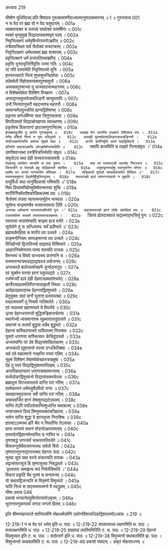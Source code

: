 अध्यायः 219

भीष्मेण युधिष्ठिरम् प्रति शिष्याय गुरूक्तवार्ष्णेयाध्यात्मानुवादसमापनम् ॥ 1 ॥
गुरुरुवाच 	001  
न स वेद परं ब्रह्म यो न वेद चतुष्टयम् ।	001a  
व्यक्ताव्यक्तं च यत्तत्त्वं सम्प्रोक्तं परमर्षिणा ॥	001c  
व्यक्तं मृत्युमुखं विद्यादव्यक्तममृतं पदम् ।	002a  
निवृत्तिलक्षणं धर्ममृषिर्नारायणोऽब्रवीत् ॥	002c  
तत्रैवावस्थितं सर्वं त्रैलोक्यं सचराचरम् ।	003a  
निवृत्तिलक्षणं धर्ममव्यक्तं ब्रह्म शाश्वतम् ॥	003c  
प्रवृत्तिलक्षणं धर्मं प्रजापतिरथाब्रवीत् ।	004a  
प्रवृत्तिः पुनरावृत्तिर्निवृत्तिः परमा गतिः ॥	004c  
तां गतिं परमामेति निवृत्तिपरमो मुनिः ।	005a  
ज्ञानतत्त्वपरो नित्यं शुभाशुभनिदर्शकः ॥	005c  
तदेवमेतौ विज्ञेयावव्यक्तपुरुषावुभौ ।	006a  
अव्यक्तपुरुषाभ्यां तु यत्स्यादन्यन्महत्तरम् ॥	006c  
तं विशेषमवेक्षेत विशेषेण विचक्षणः ।	007a  
अनाद्यन्तावुभावेतावलिङ्गौ चाप्युभावपि ॥	007c  
उभौ नित्यावनुचरौ महद्भ्यश्च महत्तरौ ।	008a  
सामान्यमेतदुभयोरेवं ह्यन्यद्विशेषणम् ॥	008c  
प्रकृत्या सर्गधर्मिण्या तथा त्रिगुणसत्वया ।	009a  
विपरीतमतो विद्यात्क्षेत्रज्ञस्य स्वलक्षणम् ॥	009c  
प्रकृतेश्च विकाराणां द्रष्टारमगुणान्वितम् ।	010a  
`क्षेत्रज्ञमाहुर्जीवं तु कर्तारं गुणसंवृतम् ॥	010c  
अग्राह्यं येन जानन्ति तज्ज्ञानं दंशितश्च तत् ।	011a  
तेनैव दंशितो नित्यं न गुणः परिभूयते ॥	011c  
अग्राह्यौ पुरुषावेतावलिङ्गत्वादसङ्गिनौ ।	012a  
संयोगलक्षणोत्पत्तिः कर्मजा गृह्यते यथा ॥	012c  
करणैः कर्मनिर्वृत्तैः कर्ता यद्यद्विचेष्टते ।	013a  
कीर्त्यते शब्दसञ्ज्ञाभिः कोऽहमेषोप्यसाविति ॥	013c  
`ममापि कायमिति च तदज्ञो नित्यसंवृतः ।'	014a  
उष्णीषवान्यथा वस्त्रैस्त्रिभिर्भवति संवृतः ।	014c  
संवृतोऽयं तथा देही सत्त्वराजसतामसैः ॥	014e  
`भेदवस्तु त्वभेदेन जानाति स यदा पुमान् ।	015a  
तदा परं परात्माऽसौ भवत्येव निरञ्जनः ॥	015c  
क्रियायोगे च भेदाख्ये बहु सङ्क्षिप्यते क्वचित् ।	016a  
वसुरुद्रगणाद्येषु स्वानुभोगेन भोगतः ॥	016c  
एवमेष परः सत्त्वो नानारूपेण संस्थितः ।	017a  
सङ्क्षिप्तो दृश्यते पश्चादेकरूपेण विष्ठितः ॥'	017c  
तस्माच्चतुष्टयं वेद्यमेतैर्हेतुभिरावृतम् ।	018a  
तथासञ्ज्ञो ह्ययं सम्यगन्तकाले न मुह्यति ।	018c  
`वायुर्विधो यथा भानुर्विप्रकाशं गमिष्यति ॥'	018e  
श्रियं दिव्यामभिप्रेप्सुर्वर्ष्मवान्मनसा शुचिः ।	019a  
शारीरैर्नियमैरुग्रैश्चरेन्निष्कल्मषं तपः ॥	019c  
त्रैलोक्यं तपसा व्याप्तमन्तर्भूतेन भास्वता ।	020a  
सूर्यश्च चन्द्रमाश्चैव भासतस्तपसा दिवि ॥	020c  
`अन्यच्च धर्मसाम्यं यत्तपस्तत्कीर्त्यते पुनः ।'	021a  
प्रकाशस्तपसो ज्ञानं लोके संशब्दितं तपः ॥	021c  
रजस्तमोघ्नं यत्कर्म तपसस्तत्स्वलक्षणम् ।	022a  
`त्रितयं ह्येतदाख्यातं यद्यस्माद्भासितुं पुनः ॥	022c  
स्वभासा भासयंश्चापि चन्द्रमा ह्यत्र वर्तते ।	023a  
सूर्ययोगे तु यः सन्धिस्तपः सर्वं प्रदीप्यते ॥'	023c  
ब्रह्मचर्यमहिंसा च शारीरं तप उच्यते ।	024a  
वाङ्मनोनियमः सम्यङ्मानसं तप उच्यते ॥	024c  
विधिज्ञेभ्यो द्विजातिभ्यो ग्राह्यमन्नं विशिष्यते ।	025a  
आहारनियमेनास्य पाप्मा शाम्यति राजसः ॥	025c  
वैमनस्यं च विषये यान्त्यस्य करणानि च ।	026a  
तस्मात्तन्मात्रमादद्याद्यावदत्र प्रयोजनम् ॥	026c  
अन्तकाले बलोत्कर्षाच्छनैः कुर्यादनातुरः ।	027a  
एवं युक्तेन मनसा ज्ञानं यदुपपद्यते ॥	027c  
रजोवर्ज्यो ह्ययं देही देहवाञ्छब्दवांश्चरेत् ।	028a  
कार्यैरव्याहतमतिर्वैराग्यात्प्रकृतौ स्थितः ॥	028c  
आदेहादप्रमादाच्च देहान्ताद्विप्रमुच्यते ।	029a  
हेतुयुक्तः सदा सर्गो भूतानां प्रलयस्तथा ॥	029c  
परप्रत्ययसर्गे तु नियमो नातिवर्तते ।	030a  
एवं तत्प्रभवां प्रज्ञामासते ये विपर्यये ॥	030c  
धृत्या देहान्धारयन्तो बुद्धिसङ्क्षिप्तचेतसः ।	031a  
स्थानेभ्यो ध्वंसमानाश्च सूक्ष्मत्वात्तदुपासते ॥	031c  
यथागमं च तत्सर्वं बुद्ध्या तन्नैव बुद्ध्यते ।	032a  
देहान्तं कश्चिदन्वास्ते भावितात्मा निराश्रयः ॥	032c  
युक्तो धारणया कश्चित्सतः केचिदुपासते ।	033a  
अभ्यस्यन्ति परं देवं विद्यासंशब्दिताक्षरम् ॥	033c  
अन्तकाले ह्युपासन्ते तपसा दग्धकिल्बिषाः ।	034a  
सर्व एते महात्मानो गच्छन्ति परमां गतिम् ॥	034c  
सूक्ष्मं विशेषणं तेषामवेक्षेच्छास्त्रचक्षुषा ।	035a  
देहं तु परमं विद्याद्विमुक्तमपरिग्रहम् ॥	035c  
अन्तरिक्षादन्यतरं धारणासक्तमानसम् ।	036a  
मर्त्यलोकाद्विमुच्यन्ते विद्यासंसक्तचेतसः ॥	036c  
ब्रह्मभूता विरजसस्ततो यान्ति परां गतिम् ।	037a  
एवमेकायनं धर्ममाहुर्वेदविदो जनाः ॥	037c  
यथाज्ञानमुपासन्तः सर्वे यान्ति परां गतिम् ।	038a  
कषायवर्जितं ज्ञानं तेषामुत्पद्यतेऽमलम् ।	038c  
यान्ति तेऽपि पराँल्लोकान्विशुध्यन्ति यथाबलम् ॥	038e  
भगवन्तमजं दिव्यं विष्णुमव्यक्तसञ्ज्ञितम् ।	039a  
भावेन यान्ति शुद्धा ये ज्ञानतृप्ता निराशिषः ॥	039c  
ज्ञात्वाऽऽत्मस्थं हरिं चैव न निवर्तन्ति तेऽव्ययाः ।	040a  
प्राप्य तत्परमं स्थानं मोदन्तेऽक्षरमव्ययम् ॥	040c  
एतावदेतद्विज्ञानमेतदस्ति च नास्ति च ।	041a  
तृष्णाबद्धं जगत्सर्वं चक्रवत्परिवर्तते ॥	041c  
बिसतन्तुर्यथैवायमन्तस्थः सर्वतो बिसे ।	042a  
तृष्णातन्तुरनाद्यन्तस्तथा देहगतः सदा ॥	042c  
सूच्या सूत्रं यथा वस्त्रे संसारयति वायकः ।	043a  
तद्वत्संसारसूत्रं हि तृष्णासूच्या निबद्ध्यते ॥	043c  
`इतस्ततः समाहृत्य रूपं निर्वर्तयिष्यति ।'	044a  
विकारं प्रकृतिं चैव पुरुषं च सनातनम् ॥	044c  
यो यथावद्विजानाति स वितृष्णो विमुच्यते ।	045a  
याति नित्यं स सद्भावमात्मनो वै महद्ध्रुवम् ॥	045c  
भीष्म उवाच 	046  
प्रकाशं भगवानेतदृषिर्नारायणोऽमृतम् ।	046a  
भूतानामनुकम्पार्थं जगाद जगतो हितम् ॥ 	046c  

इति श्रीमन्महाभारते शान्तिपर्वणि मोक्षधर्मपर्वणि एकोनविंशत्यधिकद्विशततमोऽध्यायः ॥ 219 ॥

12-219-1 न स वेद परं धर्मम् इति ध. पाठः ॥ 12-219-22 तपसस्तच्च लक्षणमिति थ. पाठः । तत्वलक्षणमिति ध. पाठः ॥ 12-219-25 ग्राह्यमन्नं तपस्विभिरिति ट. थ. पाठः ॥ 12-219-29 देहान्ते विप्रमुच्यत इति ट. थ. पाठः । सदोत्सर्ग इति ध. पाठः ॥ 12-219-38 विमुच्यन्ते यथाबलमिति झ. पाठः । विशुध्यन्तो यथाबलमिति ट. थ. पाठः ॥ 12-219-46 प्रकाशं स्पष्टम् । अमृतं मोक्षसाधनम् ॥
